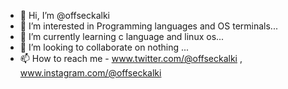 - 👋 Hi, I’m @offseckalki
- 👀 I’m interested in Programming languages and OS terminals...
- 🌱 I’m currently learning c language and linux os...
- 💞️ I’m looking to collaborate on nothing  ...
- 📫 How to reach me - www.twitter.com/@offseckalki , www.instagram.com/@offseckalki

<!---
imdrash/imdrash is a ✨ special ✨ repository because its `README.md` (this file) appears on your GitHub profile.
You can click the Preview link to take a look at your changes.
--->
